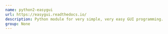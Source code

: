```yaml
---
name: python2-easygui
url: https://easygui.readthedocs.io/
description: Python module for very simple, very easy GUI programming.
group: None
---
```

